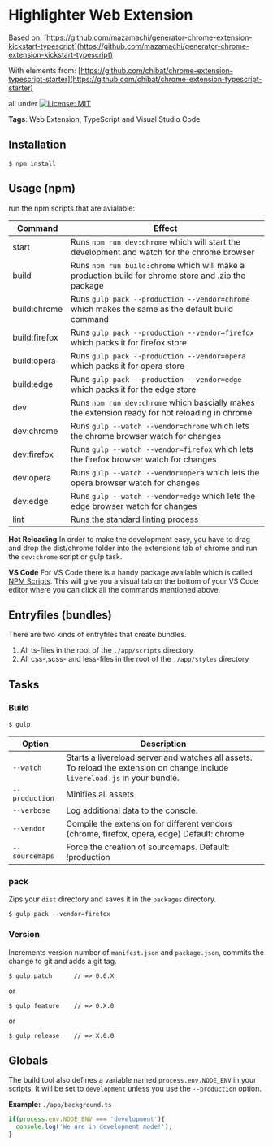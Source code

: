 
# Highlighter Web Extension

Based on:
[https://github.com/mazamachi/generator-chrome-extension-kickstart-typescript](https://github.com/mazamachi/generator-chrome-extension-kickstart-typescript)

With elements from:
[https://github.com/chibat/chrome-extension-typescript-starter](https://github.com/chibat/chrome-extension-typescript-starter)

all under [![License: MIT](https://img.shields.io/badge/License-MIT-yellow.svg)](https://opensource.org/licenses/MIT)

**Tags**: Web Extension, TypeScript and Visual Studio Code

## Installation

	$ npm install

## Usage (npm)
run the npm scripts that are avialable:

Command | Effect 
--- | ---
start | Runs `npm run dev:chrome` which will start the development and watch for the chrome browser
build | Runs `npm run build:chrome` which will make a production build for chrome store and .zip the package
build:chrome | Runs `gulp pack --production --vendor=chrome` which makes the same as the default build command
build:firefox | Runs `gulp pack --production --vendor=firefox` which packs it for firefox store
build:opera | Runs `gulp pack --production --vendor=opera` which packs it for opera store
build:edge | Runs `gulp pack --production --vendor=edge` which packs it for the edge store
dev | Runs `npm run dev:chrome` which bascially makes the extension ready for hot reloading in chrome
dev:chrome | Runs `gulp --watch --vendor=chrome` which lets the chrome browser watch for changes
dev:firefox | Runs `gulp --watch --vendor=firefox` which lets the firefox browser watch for changes
dev:opera | Runs `gulp --watch --vendor=opera` which lets the opera browser watch for changes
dev:edge | Runs `gulp --watch --vendor=edge` which lets the edge browser watch for changes
lint | Runs the standard linting process

**Hot Reloading**
In order to make the development easy, you have to drag and drop the dist/chrome folder into the extensions tab of chrome and run the `dev:chrome` script or gulp task.

**VS Code**
For VS Code there is a handy package available which is called [NPM Scripts](https://marketplace.visualstudio.com/items?itemName=traBpUkciP.vscode-npm-scripts). This will give you a visual tab on the bottom of your VS Code editor where you can click all the commands mentioned above.

## Entryfiles (bundles)

There are two kinds of entryfiles that create bundles.
1. All ts-files in the root of the `./app/scripts` directory
2. All css-,scss- and less-files in the root of the `./app/styles` directory

## Tasks

### Build

    $ gulp


| Option         | Description                                                                                                                                           |
|----------------|-------------------------------------------------------------------------------------------------------------------------------------------------------|
| `--watch`      | Starts a livereload server and watches all assets. <br>To reload the extension on change include `livereload.js` in your bundle.                      |
| `--production` | Minifies all assets                                                                                                                                   |
| `--verbose`    | Log additional data to the console.                                                                                                                   |
| `--vendor`     | Compile the extension for different vendors (chrome, firefox, opera, edge)  Default: chrome                                                                 |
| `--sourcemaps` | Force the creation of sourcemaps. Default: !production                                                                                                |


### pack

Zips your `dist` directory and saves it in the `packages` directory.

    $ gulp pack --vendor=firefox

### Version

Increments version number of `manifest.json` and `package.json`,
commits the change to git and adds a git tag.


    $ gulp patch      // => 0.0.X

or

    $ gulp feature    // => 0.X.0

or

    $ gulp release    // => X.0.0


## Globals

The build tool also defines a variable named `process.env.NODE_ENV` in your scripts. It will be set to `development` unless you use the `--production` option.


**Example:** `./app/background.ts`

```typescript
if(process.env.NODE_ENV === 'development'){
  console.log('We are in development mode!');
}
```

